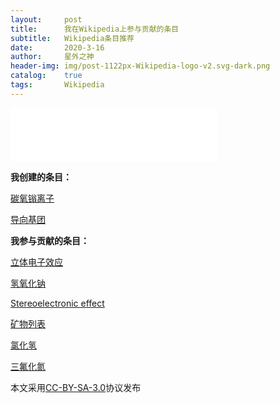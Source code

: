 ```yaml
---
layout:     post
title:      我在Wikipedia上参与贡献的条目
subtitle:   Wikipedia条目推荐
date:       2020-3-16
author:     星外之神
header-img: img/post-1122px-Wikipedia-logo-v2.svg-dark.png
catalog:    true
tags:       Wikipedia
---
```


<iframe
  frameborder="no"
  border="0"
  marginwidth="0"
  marginheight="0"
  width="330"
  height="86"
  src="//music.163.com/outchain/player?type=2&id=1434611107&auto=1&height=66"
></iframe>

**我创建的条目：**

[碳氧𬭩离子](https://zh.wikipedia.org/wiki/%E7%A2%B3%E6%B0%A7%E9%8E%93%E7%A6%BB%E5%AD%90)

[导向基团](https://zh.wikipedia.org/wiki/%E5%AF%BC%E5%90%91%E5%9F%BA%E5%9B%A2)

**我参与贡献的条目：**

[立体电子效应](https://zh.wikipedia.org/wiki/%E7%AB%8B%E4%BD%93%E7%94%B5%E5%AD%90%E6%95%88%E5%BA%94)

[氢氧化钠](https://zh.wikipedia.org/wiki/%E6%B0%A2%E6%B0%A7%E5%8C%96%E9%92%A0)

[Stereoelectronic effect](https://en.wikipedia.org/wiki/Stereoelectronic_effect)

[矿物列表](https://zh.wikipedia.org/wiki/%E7%9F%BF%E7%89%A9%E5%88%97%E8%A1%A8)

[氯化氢](https://zh.wikipedia.org/wiki/%E6%B0%AF%E5%8C%96%E6%B0%A2)

[三氟化氮](https://zh.wikipedia.org/wiki/%E4%B8%89%E6%B0%9F%E5%8C%96%E6%B0%AE)

本文采用[CC-BY-SA-3.0](https://creativecommons.org/licenses/by-sa/3.0/)协议发布
